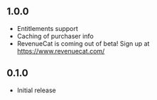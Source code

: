 ## 1.0.0
- Entitlements support
- Caching of purchaser info
- RevenueCat is coming out of beta! Sign up at https://www.revenuecat.com/

## 0.1.0
- Initial release

